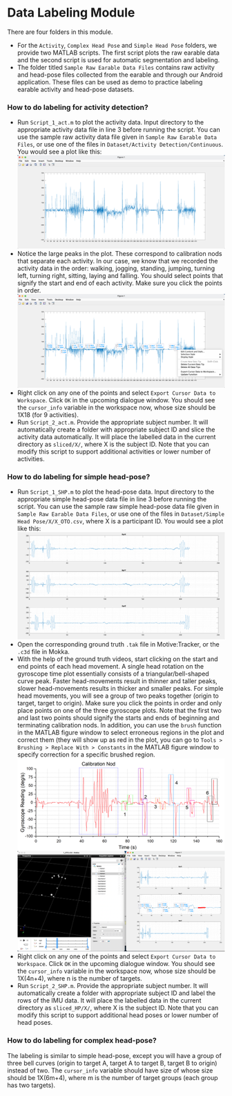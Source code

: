 # Data Labeling Module

There are four folders in this module.
- For the ```Activity```, ```Complex Head Pose``` and ```Simple Head Pose``` folders, we provide two MATLAB scripts. The first script plots the raw earable data and the second script is used for automatic segmentation and labeling.
- The folder titled ```Sample Raw Earable Data Files``` contains raw activity and head-pose files collected from the earable and through our Android application. These files can be used as demo to practice labeling earable activity and head-pose datasets.

### How to do labeling for activity detection?

- Run ```Script_1_act.m``` to plot the activity data. Input directory to the appropriate activity data file in line 3 before running the script. You can use the sample raw activity data file given in  ```Sample Raw Earable Data Files```, or use one of the files in ```Dataset/Activity Detection/Continuous```. You would see a plot like this:
![SS_1](samp_shot_A.png)
- Notice the large peaks in the plot. These correspond to calibration nods that separate each activity. In our case, we know that we recorded the activity data in the order: walking, jogging, standing, jumping, turning left, turning right, sitting, laying and falling. You should select points that signify the start and end of each activity. Make sure you click the points in order.
![SS_2](samp_shot_B.png)
- Right click on any one of the points and select ```Export Cursor Data to Workspace```. Click ```OK``` in the upcoming dialogue window. You should see the ```cursor_info``` variable in the workspace now, whose size should be 1X18 (for 9 activities). 
- Run ```Script_2_act.m```. Provide the appropriate subject number. It will automatically create a folder with appropriate subject ID and slice the activity data automatically. It will place the labelled data in the current directory as ```sliced/X/```, where X is the subject ID. Note that you can modify this script to support additional activities or lower number of activities.

### How to do labeling for simple head-pose?

- Run ```Script_1_SHP.m``` to plot the head-pose data. Input directory to the appropriate simple head-pose data file in line 3 before running the script. You can use the sample raw simple head-pose data file given in  ```Sample Raw Earable Data Files```, or use one of the files in ```Dataset/Simple Head Pose/X/X_OTO.csv```, where X is a participant ID. You would see a plot like this:
![SS_3](samp_shot_C.png)
- Open the corresponding ground truth ```.tak``` file in Motive:Tracker, or the ```.c3d``` file in Mokka.
- With the help of the ground truth videos, start clicking on the start and end points of each head movement. A single head rotation on the gyroscope time plot essentially consists of a triangular/bell-shaped curve peak. Faster head-movements result in thinner and taller peaks, slower head-movements results in thicker and smaller peaks. For simple head movements, you will see a group of two peaks together (origin to target, target to origin). Make sure you click the points in order and only place points on one of the three gyroscope plots. Note that the first two and last two points should signify the starts and ends of beginning and terminating calibration nods. In addition, you can use the ```brush``` function in the MATLAB figure window to select erroneous regions in the plot and correct them (they will show up as red in the plot, you can go to ```Tools > Brushing > Replace With > Constants``` in the MATLAB figure window to specify correction for a specific brushed region.
![SS_4](samp_shot_D.png)
![SS_5](samp_shot_E.png)
- Right click on any one of the points and select ```Export Cursor Data to Workspace```. Click ```OK``` in the upcoming dialogue window. You should see the ```cursor_info``` variable in the workspace now, whose size should be 1X(4n+4), where n is the number of targets.
- Run ```Script_2_SHP.m```. Provide the appropriate subject number. It will automatically create a folder with appropriate subject ID and label the rows of the IMU data. It will place the labelled data in the current directory as ```sliced_HP/X/```, where X is the subject ID. Note that you can modify this script to support additional head poses or lower number of head poses.


### How to do labeling for complex head-pose?

The labeling is similar to simple head-pose, except you will have a group of three bell curves (origin to target A, target A to target B, target B to origin) instead of two. The ```cursor_info``` variable should have size of whose size should be 1X(6m+4), where m is the number of target groups (each group has two targets).
